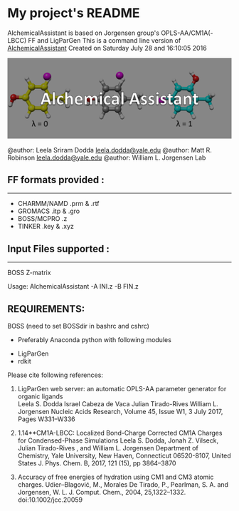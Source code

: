 # My project's README

AlchemicalAssistant is based on Jorgensen group's OPLS-AA/CM1A(-LBCC) FF and LigParGen
This is a command line version of [AlchemicalAssistant](http://traken.chem.yale.edu/ligpargen/moleculeDrawAlchemistry.html)
Created on Saturday July 28 and 16:10:05 2016


![LOGO](https://github.com/leelasd/AlchemicalAssistant/blob/master/FEPPER.png)

@author: Leela Sriram Dodda leela.dodda@yale.edu
@author: Matt R. Robinson leela.dodda@yale.edu
@author: William L. Jorgensen Lab 

## FF formats provided : 
--------------------

- CHARMM/NAMD  .prm & .rtf  
- GROMACS      .itp & .gro 
- BOSS/MCPRO   .z
- TINKER       .key & .xyz

## Input Files supported : 
--------------------

BOSS Z-matrix

Usage: AlchemicalAssistant -A INI.z -B FIN.z  


## REQUIREMENTS:

BOSS (need to set BOSSdir in bashrc and cshrc)

* Preferably Anaconda python with following modules
  
 - LigParGen
 - rdkit

Please cite following references: 

1. LigParGen web server: an automatic OPLS-AA parameter generator for organic ligands  
   Leela S. Dodda  Israel Cabeza de Vaca  Julian Tirado-Rives William L. Jorgensen 
   Nucleic Acids Research, Volume 45, Issue W1, 3 July 2017, Pages W331–W336
   
2. 1.14**CM1A-LBCC: Localized Bond-Charge Corrected CM1A Charges for Condensed-Phase Simulations
   Leela S. Dodda, Jonah Z. Vilseck, Julian Tirado-Rives , and William L. Jorgensen 
   Department of Chemistry, Yale University, New Haven, Connecticut 06520-8107, United States
   J. Phys. Chem. B, 2017, 121 (15), pp 3864–3870
   
3. Accuracy of free energies of hydration using CM1 and CM3 atomic charges.
   Udier–Blagović, M., Morales De Tirado, P., Pearlman, S. A. and Jorgensen, W. L. 
   J. Comput. Chem., 2004, 25,1322–1332. doi:10.1002/jcc.20059

